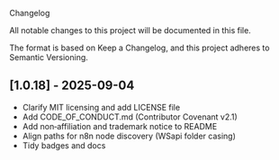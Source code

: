 Changelog

All notable changes to this project will be documented in this file.

The format is based on Keep a Changelog, and this project adheres to Semantic Versioning.

## [1.0.18] - 2025-09-04
- Clarify MIT licensing and add LICENSE file
- Add CODE_OF_CONDUCT.md (Contributor Covenant v2.1)
- Add non‑affiliation and trademark notice to README
- Align paths for n8n node discovery (WSapi folder casing)
- Tidy badges and docs


